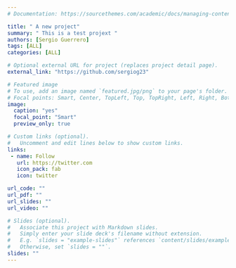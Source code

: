 ```yaml
---
# Documentation: https://sourcethemes.com/academic/docs/managing-content/

title: " A new project"
summary: " This is a test projext "
authors: [Sergio Guerrero]
tags: [ALL]
categories: [ALL]

# Optional external URL for project (replaces project detail page).
external_link: "https://github.com/sergiog23"

# Featured image
# To use, add an image named `featured.jpg/png` to your page's folder.
# Focal points: Smart, Center, TopLeft, Top, TopRight, Left, Right, BottomLeft, Bottom, BottomRight.
image:
  caption: "yes"
  focal_point: "Smart"
  preview_only: true

# Custom links (optional).
#   Uncomment and edit lines below to show custom links.
links:
 - name: Follow
   url: https://twitter.com
   icon_pack: fab
   icon: twitter

url_code: ""
url_pdf: ""
url_slides: ""
url_video: ""

# Slides (optional).
#   Associate this project with Markdown slides.
#   Simply enter your slide deck's filename without extension.
#   E.g. `slides = "example-slides"` references `content/slides/example-slides.md`.
#   Otherwise, set `slides = ""`.
slides: ""
---
```

